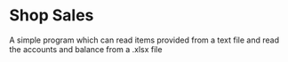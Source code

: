 # Shop Sales
A simple program which can read items provided from a text file and read the accounts and balance from a .xlsx file
